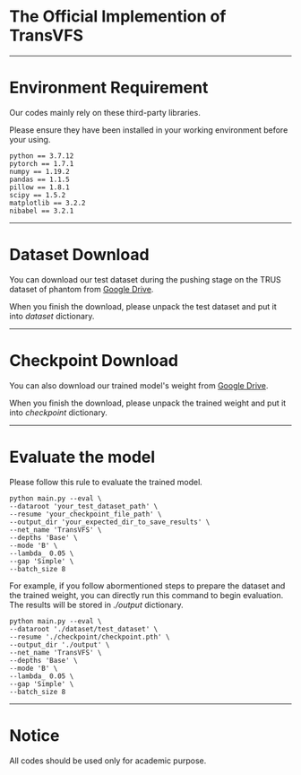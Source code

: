 # The Official Implemention of TransVFS  

--- 

# Environment Requirement 

Our codes mainly rely on these third-party libraries. 

Please ensure they have been installed in your working environment before your using. 
```
python == 3.7.12 
pytorch == 1.7.1 
numpy == 1.19.2 
pandas == 1.1.5 
pillow == 1.8.1 
scipy == 1.5.2 
matplotlib == 3.2.2 
nibabel == 3.2.1 
```

---

# Dataset Download 

You can download our test dataset during the pushing stage on the TRUS dataset of phantom from [Google Drive](https://drive.google.com/drive/folders/1YC87VCj74Zg5Y9DNk1sKIgx-jvQdtIWb?usp=drive_link). 

When you finish the download, please unpack the test dataset and put it into *dataset* dictionary. 

--- 

# Checkpoint Download 

You can also download our trained model's weight from [Google Drive](https://drive.google.com/file/d/1agppv93LfVxx59KTrsEB6KR4QEZLz_W5/view?usp=drive_link). 

When you finish the download, please unpack the trained weight and put it into *checkpoint* dictionary. 

--- 

# Evaluate the model 

Please follow this rule to evaluate the trained model. 

```
python main.py --eval \
--dataroot 'your_test_dataset_path' \
--resume 'your_checkpoint_file_path' \
--output_dir 'your_expected_dir_to_save_results' \
--net_name 'TransVFS' \
--depths 'Base' \
--mode 'B' \
--lambda_ 0.05 \
--gap 'Simple' \
--batch_size 8
```

For example, if you follow abormentioned steps to prepare the dataset and the trained weight, you can directly run this command to begin evaluation. The results will be stored in *./output* dictionary. 

```
python main.py --eval \
--dataroot './dataset/test_dataset' \
--resume './checkpoint/checkpoint.pth' \
--output_dir './output' \
--net_name 'TransVFS' \
--depths 'Base' \
--mode 'B' \
--lambda_ 0.05 \
--gap 'Simple' \
--batch_size 8
```

--- 

# Notice 

All codes should be used only for academic purpose. 
